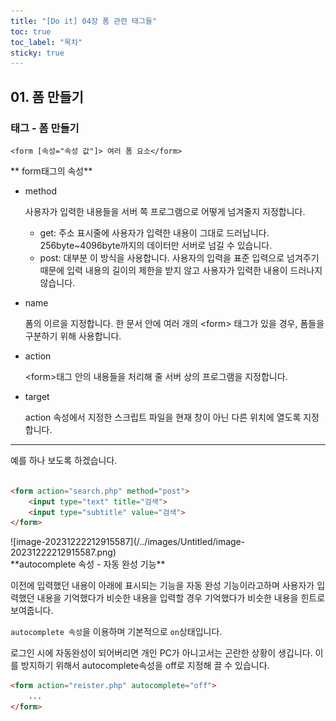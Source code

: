 ```yaml
---
title: "[Do it] 04장 폼 관련 태그들"
toc: true
toc_label: "목차"
sticky: true
---
```


## 01. 폼 만들기

### <form>태그 - 폼 만들기

`<form [속성="속성 값"]> 여러 폼 요소</form>`

** form태그의 속성**

- method

  사용자가 입력한 내용들을 서버 쪽 프로그램으로 어떻게 넘겨줄지 지정합니다.

  - get: 주소 표시줄에 사용자가 입력한 내용이 그대로 드러납니다.
    256byte~4096byte까지의 데이터만 서버로 넘길 수 있습니다.
  - post: 대부분 이 방식을 사용합니다. 사용자의 입력을 표준 입력으로 넘겨주기 때문에 <span class="hlm">입력 내용의 길이의 제한을 받지 않고</span> 사용자가 입력한 내용이 드러나지 않습니다.

- name

  폼의 이르을 지정합니다. 한 문서 안에 여러 개의 \<form> 태그가 있을 경우, 폼들을 구분하기 위해 사용합니다.

- action

  \<form>태그 안의 내용들을 처리해 줄 서버 상의 프로그램을 지정합니다.

- target

  action 속성에서 지정한 스크립트 파일을 현재 창이 아닌 다른 위치에 열도록 지정합니다.

---

예를 하나 보도록 하겠습니다.

```html
	
<form action="search.php" method="post">
    <input type="text" title="검색">
    <input type="subtitle" value="검색">
</form>    
```



<div class="notice">![image-20231222212915587](/../images/Untitled/image-20231222212915587.png)
</div>    
**autocomplete 속성 - 자동 완성 기능**

이전에 입력했던 내용이 아래에 표시되는 기능을 <span class="hlm">자동 완성 기능</span>이라고하며 사용자가 입력했던 내용을 기억했다가 비슷한 내용을 입력할 경우 기억했다가 비슷한 내용을 힌트로 보여줍니다. 

`autocomplete 속성`을 이용하며 기본적으로 `on`상태입니다. 

로그인 시에 자동완성이 되어버리면 개인 PC가 아니고서는 곤란한 상황이 생깁니다. 이를 방지하기 위해서 autocomplete속성을 off로 지정해 끌 수 있습니다.

```html
<form action="reister.php" autocomplete="off">
    ...
</form>
```

